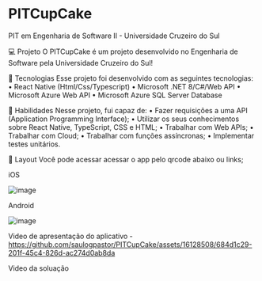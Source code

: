# PITCupCake
PIT em Engenharia de Software II - Universidade Cruzeiro do Sul

💻 Projeto
O PITCupCake é um projeto desenvolvido no Engenharia de Software pela Universidade Cruzeiro do Sul!

🚀 Tecnologias
Esse projeto foi desenvolvido com as seguintes tecnologias: 
  • React Native (Html/Css/Typescript)
  • Microsoft .NET 8/C#/Web API
  • Microsoft Azure Web API
  • Microsoft Azure SQL Server Database
  
📌 Habilidades
Nesse projeto, fui capaz de:
  • Fazer requisições a uma API (Application Programming Interface);
  • Utilizar os seus conhecimentos sobre React Native, TypeScript, CSS e HTML;
  • Trabalhar com Web APIs;
  • Trabalhar com Cloud; 
  • Trabalhar com funções assíncronas;
  • Implementar testes unitários.

🔖 Layout
Você pode acessar acessar o app pelo qrcode abaixo ou links;

iOS 

![image](https://github.com/saulogpastor/PITCupCake/assets/16128508/b3db926d-113b-4f07-83bb-94ea96134617)

Android

![image](https://github.com/saulogpastor/PITCupCake/assets/16128508/464c2e32-18a6-4b48-900e-be3ba0d270d2)


Video de apresentação do aplicativo - https://github.com/saulogpastor/PITCupCake/assets/16128508/684d1c29-201f-45c4-826d-ac274d0ab8da

Video da soluação 
